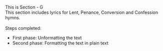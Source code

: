 This is Section - G<br>
This section includes lyrics for Lent, Penance, Conversion and Confession hymns.<br><br>
Steps completed:<br>
- First phase: Unformatting the text<br>
- Second phase: Formatting the text in plain text<br>


